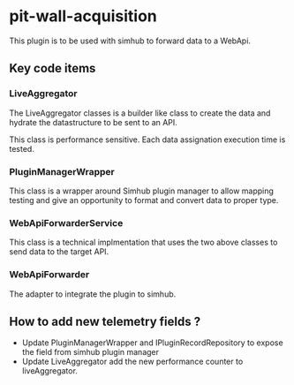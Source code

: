 # pit-wall-acquisition

This plugin is to be used with simhub to forward data to a WebApi.

## Key code items

### LiveAggregator

The LiveAggregator classes is a builder like class to create the data and hydrate the datastructure to be sent to an API.

This class is performance sensitive. Each data assignation execution time is tested.

### PluginManagerWrapper

This class is a wrapper around Simhub plugin manager to allow mapping testing and give an opportunity to format and convert data to proper type.

### WebApiForwarderService

This class is a technical implmentation that uses the two above classes to send data to the target API.

### WebApiForwarder

The adapter to integrate the plugin to simhub.

## How to add new telemetry fields ?

- Update PluginManagerWrapper and IPluginRecordRepository to expose the field from simhub plugin manager
- Update LiveAggregator add the new performance counter to liveAggregator.
